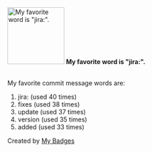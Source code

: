<img src="https://my-badges.github.io/my-badges/favorite-word.png" alt="My favorite word is &quot;jira:&quot;." title="My favorite word is &quot;jira:&quot;." width="128">
<strong>My favorite word is &quot;jira:&quot;.</strong>
<br><br>

My favorite commit message words are:

1. jira: (used 40 times)
2. fixes (used 38 times)
3. update (used 37 times)
4. version (used 35 times)
5. added (used 33 times)


Created by <a href="https://github.com/my-badges/my-badges">My Badges</a>